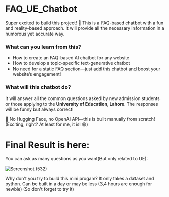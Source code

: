 # FAQ_UE_Chatbot

Super excited to build this project! 🚀 This is a FAQ-based chatbot with a fun and reality-based approach. It will provide all the necessary information in a humorous yet accurate way.

### What can you learn from this?

- How to create an FAQ-based AI chatbot for any website
- How to develop a topic-specific text-generative chatbot
- No need for a static FAQ section—just add this chatbot and boost your website’s engagement!

### What will this chatbot do?

It will answer all the common questions asked by new admission students or those applying to the **University of Education, Lahore**. The responses will be funny but always correct!

🚫 No Hugging Face, no OpenAI API—this is built manually from scratch! (Exciting, right? At least for me, it is! 😆)
# Final Result is here:
You can ask as many questions as you want(But only related to UE): 

![Screenshot (532)](https://github.com/user-attachments/assets/4f3d735f-6410-4634-bcf9-a1a18380f1c4)

Why don't you try to build this mini progam? It only takes a dataset and python. Can be built in a day or may be less (3,4 hours are enough for newbie)
(So don't forget to try it)
